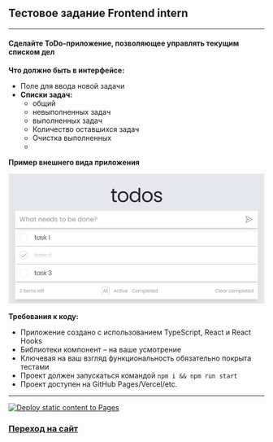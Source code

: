 ## Тестовое задание Frontend intern

---

#### Сделайте ToDo-приложение, позволяющее управлять текущим списком дел  

__Что должно быть в интерфейсе:__

 - Поле для ввода новой задачи
 - __Списки задач:__
   - общий
   - невыполненных задач
   - выполненных задач
   - Количество оставшихся задач
   - Очистка выполненных
   - 
__Пример внешнего вида приложения__

![example_task](/public/screenshot_171415.jpg)


__Требования к коду:__
 - Приложение создано с использованием TypeScript, React и React Hooks
 - Библиотеки компонент – на ваше усмотрение
 - Ключевая на ваш взгляд функциональность обязательно покрыта тестами
 - Проект должен запускаться командой `npm i && npm run start`
 - Проект доступен на GitHub Pages/Vercel/etc.

---
[![Deploy static content to Pages](https://github.com/dim4ik1985/todo_list/actions/workflows/deploy.yml/badge.svg)](https://github.com/dim4ik1985/todo_list/actions/workflows/deploy.yml)
### [Переход на сайт](https://dim4ik1985.github.io/todo_list/)

